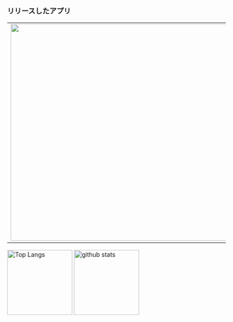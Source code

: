 ### リリースしたアプリ


<table>
  <tr>
    <td>
      <img 
    src="https://github.com/YUSUKESUP/YUSUKESUP/blob/main/https://github.com/YUSUKESUP/YUSUKESUP/blob/main/%E3%83%92%E3%83%BC%E3%83%88%E3%83%9E%E3%83%83%E3%83%95%E3%82%9A.png" width="500" height="500">
    </td>
    <td>
      <img 
      src="https://github.com/YUSUKESUP/YUSUKESUP/blob/main/https://github.com/YUSUKESUP/YUSUKESUP/blob/main/%E3%82%AB%E3%83%AC%E3%83%B3%E3%82%BF%E3%82%99%E3%83%BC.png" width="500" height="500">
    </td>
  </tr>
</table>



<p align="left"> <img alt="Top Langs" height="150px" src="https://github-readme-stats.vercel.app/api/top-langs/?username=YUSUKESUP&layout=compact&show_icons=true&theme=onedark" /> <img alt="github stats" height="150px" src="https://github-readme-stats.vercel.app/api?username=YUSUKESUP&theme=onedark&show_icons=true" /> </p>
